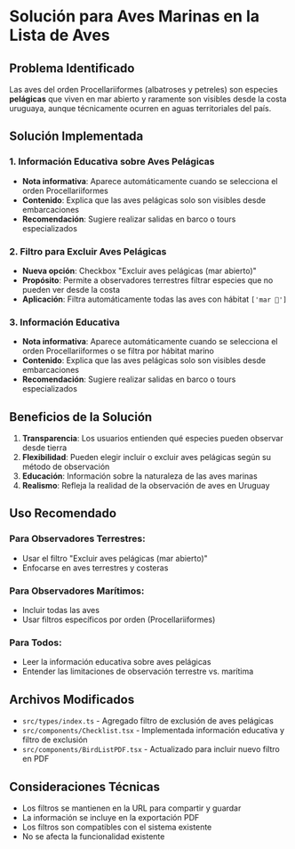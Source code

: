 # Solución para Aves Marinas en la Lista de Aves

## Problema Identificado

Las aves del orden Procellariiformes (albatroses y petreles) son especies **pelágicas** que viven en mar abierto y raramente son visibles desde la costa uruguaya, aunque técnicamente ocurren en aguas territoriales del país.

## Solución Implementada

### 1. Información Educativa sobre Aves Pelágicas
- **Nota informativa**: Aparece automáticamente cuando se selecciona el orden Procellariiformes
- **Contenido**: Explica que las aves pelágicas solo son visibles desde embarcaciones
- **Recomendación**: Sugiere realizar salidas en barco o tours especializados

### 2. Filtro para Excluir Aves Pelágicas
- **Nueva opción**: Checkbox "Excluir aves pelágicas (mar abierto)"
- **Propósito**: Permite a observadores terrestres filtrar especies que no pueden ver desde la costa
- **Aplicación**: Filtra automáticamente todas las aves con hábitat `['mar 🌊']`

### 3. Información Educativa
- **Nota informativa**: Aparece automáticamente cuando se selecciona el orden Procellariiformes o se filtra por hábitat marino
- **Contenido**: Explica que las aves pelágicas solo son visibles desde embarcaciones
- **Recomendación**: Sugiere realizar salidas en barco o tours especializados



## Beneficios de la Solución

1. **Transparencia**: Los usuarios entienden qué especies pueden observar desde tierra
2. **Flexibilidad**: Pueden elegir incluir o excluir aves pelágicas según su método de observación
3. **Educación**: Información sobre la naturaleza de las aves marinas
4. **Realismo**: Refleja la realidad de la observación de aves en Uruguay

## Uso Recomendado

### Para Observadores Terrestres:
- Usar el filtro "Excluir aves pelágicas (mar abierto)"
- Enfocarse en aves terrestres y costeras

### Para Observadores Marítimos:
- Incluir todas las aves
- Usar filtros específicos por orden (Procellariiformes)

### Para Todos:
- Leer la información educativa sobre aves pelágicas
- Entender las limitaciones de observación terrestre vs. marítima

## Archivos Modificados

- `src/types/index.ts` - Agregado filtro de exclusión de aves pelágicas
- `src/components/Checklist.tsx` - Implementada información educativa y filtro de exclusión
- `src/components/BirdListPDF.tsx` - Actualizado para incluir nuevo filtro en PDF

## Consideraciones Técnicas

- Los filtros se mantienen en la URL para compartir y guardar
- La información se incluye en la exportación PDF
- Los filtros son compatibles con el sistema existente
- No se afecta la funcionalidad existente
